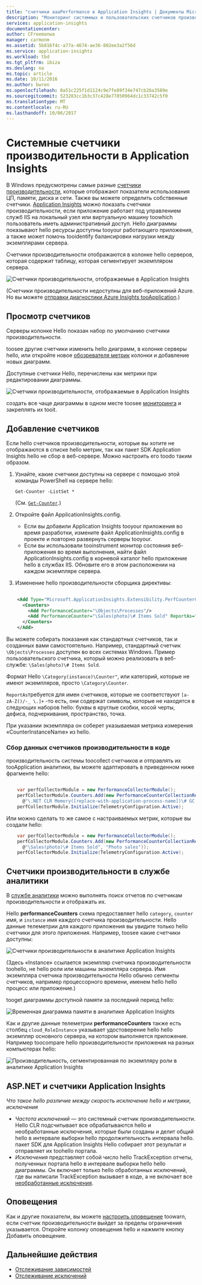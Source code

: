 ```yaml
---
title: "счетчики aaaPerformance в Application Insights | Документы Microsoft"
description: "Мониторинг системных и пользовательских счетчиков производительности .NET в Application Insights."
services: application-insights
documentationcenter: 
author: CFreemanwa
manager: carmonm
ms.assetid: 5b816f4c-a77a-4674-ae36-802ee3a2f56d
ms.service: application-insights
ms.workload: tbd
ms.tgt_pltfrm: ibiza
ms.devlang: na
ms.topic: article
ms.date: 10/11/2016
ms.author: bwren
ms.openlocfilehash: 0a51c225f1d1124c9e7fe89f34e747cb26a3589e
ms.sourcegitcommit: 523283cc1b3c37c428e77850964dc1c33742c5f0
ms.translationtype: MT
ms.contentlocale: ru-RU
ms.lasthandoff: 10/06/2017
---
```

# <a name="system-performance-counters-in-application-insights"></a>Системные счетчики производительности в Application Insights
В Windows предусмотрены самые разные [счетчики производительности](http://www.codeproject.com/Articles/8590/An-Introduction-To-Performance-Counters), которые отображают показатели использования ЦП, памяти, диска и сети. Также вы можете определить собственные счетчики. [Application Insights](app-insights-overview.md) можно показать счетчики производительности, если приложение работает под управлением служб IIS на локальный узел или виртуальную машину toowhich пользователь иметь административный доступ. Hello диаграммы показывают hello ресурсы доступны tooyour работающего приложения, а также может помочь tooidentify балансировки нагрузки между экземплярами сервера.

Счетчики производительности отображаются в колонке hello серверов, которая содержит таблицу, которая сегментирует экземпляром сервера.

![Счетчики производительности, отображаемые в Application Insights](./media/app-insights-performance-counters/counters-by-server-instance.png)

(Счетчики производительности недоступны для веб-приложений Azure. Но вы можете [отправки диагностики Azure Insights tooApplication](app-insights-azure-diagnostics.md).)

## <a name="view-counters"></a>Просмотр счетчиков
Серверы колонке Hello показан набор по умолчанию счетчики производительности. 

toosee другие счетчики изменить hello диаграмм, в колонке серверы hello, или откройте новое [обозревателя метрик](app-insights-metrics-explorer.md) колонки и добавление новых диаграмм. 

Доступные счетчики Hello, перечислены как метрики при редактировании диаграммы.

![Счетчики производительности, отображаемые в Application Insights](./media/app-insights-performance-counters/choose-performance-counters.png)

создать все чаще диаграммы в одном месте toosee [мониторинга](app-insights-dashboards.md) и закреплять их tooit.

## <a name="add-counters"></a>Добавление счетчиков
Если hello счетчиков производительности, которые вы хотите не отображаются в списке hello метрик, так как пакет SDK Application Insights hello не сбор в веб-сервере. Можно настроить его toodo таким образом.

1. Узнайте, какие счетчики доступны на сервере с помощью этой команды PowerShell на сервере hello:
   
    `Get-Counter -ListSet *`
   
    (См. [`Get-Counter`](https://technet.microsoft.com/library/hh849685.aspx).)
2. Откройте файл ApplicationInsights.config.
   
   * Если вы добавили Application Insights tooyour приложения во время разработки, измените файл ApplicationInsights.config в проекте и повторно развернуть серверы tooyour.
   * Если вы использовали tooinstrument монитор состояния веб-приложения во время выполнения, найти файл ApplicationInsights.config в корневой каталог hello приложение hello в службах IIS. Обновите его в этом расположении на каждом экземпляре сервера.
3. Изменение hello производительности сборщика директивы:
   
```XML
   
    <Add Type="Microsoft.ApplicationInsights.Extensibility.PerfCounterCollector.PerformanceCollectorModule, Microsoft.AI.PerfCounterCollector">
      <Counters>
        <Add PerformanceCounter="\Objects\Processes"/>
        <Add PerformanceCounter="\Sales(photo)\# Items Sold" ReportAs="Photo sales"/>
      </Counters>
    </Add>

```

Вы можете собирать показания как стандартных счетчиков, так и созданных вами самостоятельно. Например, стандартный счетчик `\Objects\Processes` доступен во всех системах Windows. Пример пользовательского счетчика, который можно реализовать в веб-службе: `\Sales(photo)\# Items Sold`. 

Формат Hello `\Category(instance)\Counter"`, или категорий, которые не имеют экземпляров, просто `\Category\Counter`.

`ReportAs`требуется для имен счетчиков, которые не соответствуют `[a-zA-Z()/-_ \.]+` -то есть, они содержат символы, которые не находятся в следующих наборов hello: буквы в круглые скобки, косой черты, дефиса, подчеркивания, пространство, точка.

При указании экземпляра он соберет указываемая метрика измерения «CounterInstanceName» из hello.

### <a name="collecting-performance-counters-in-code"></a>Сбор данных счетчиков производительности в коде
производительность системы toocollect счетчиков и отправлять их tooApplication аналитики, вы можете адаптировать в приведенном ниже фрагменте hello:


``` C#

    var perfCollectorModule = new PerformanceCollectorModule();
    perfCollectorModule.Counters.Add(new PerformanceCounterCollectionRequest(
      @"\.NET CLR Memory([replace-with-application-process-name])\# GC Handles", "GC Handles")));
    perfCollectorModule.Initialize(TelemetryConfiguration.Active);
```

Или можно сделать то же самое с настраиваемых метрик, которые вы создали hello:

``` C#
    var perfCollectorModule = new PerformanceCollectorModule();
    perfCollectorModule.Counters.Add(new PerformanceCounterCollectionRequest(
      @"\Sales(photo)\# Items Sold", "Photo sales"));
    perfCollectorModule.Initialize(TelemetryConfiguration.Active);
```

## <a name="performance-counters-in-analytics"></a>Счетчики производительности в службе аналитики
В [службе аналитики](app-insights-analytics.md) можно выполнять поиск отчетов по счетчикам производительности и отображать их.

Hello **performanceCounters** схема предоставляет hello `category`, `counter` имя, и `instance` имя каждого счетчика производительности.  Hello данные телеметрии для каждого приложения вы увидите только hello счетчики для этого приложения. Например, toosee какие счетчики доступны: 

![Счетчики производительности в аналитике Application Insights](./media/app-insights-performance-counters/analytics-performance-counters.png)

(Здесь «Instance» ссылается экземпляр счетчика производительности toohello, не hello роли или машины экземпляра сервера. Имя экземпляра счетчика производительности Hello обычно сегменты счетчиков, например процессорного времени, именем hello hello процесс или приложение.)

tooget диаграммы доступной памяти за последний период hello: 

![Временная диаграмма памяти в аналитике Application Insights](./media/app-insights-performance-counters/analytics-available-memory.png)

Как и другие данные телеметрии **performanceCounters** также есть столбец `cloud_RoleInstance` указывает удостоверение hello hello экземпляр основного сервера, на котором выполняется приложение. Например toocompare hello производительности приложения на разных компьютерах hello: 

![Производительность, сегментированная по экземпляру роли в аналитике Application Insights](./media/app-insights-performance-counters/analytics-metrics-role-instance.png)

## <a name="aspnet-and-application-insights-counts"></a>ASP.NET и счетчики Application Insights
*Что такое hello различие между скорость исключение hello и метрики, исключения*

* *Частота исключений* — это системный счетчик производительности. Hello CLR подсчитывает все обрабатываются hello и необработанные исключения, которые были созданы и делит общий hello в интервале выборки hello продолжительность интервала hello. пакет SDK для Application Insights Hello собирает этот результат и отправляет их toohello портала.
* *Исключения* представляет собой число hello TrackException отчеты, полученных портала hello в интервале выборки hello hello диаграммы. Он включает только hello обработанных исключений, где вы написали TrackException вызывает в коде, а не включает все [необработанные исключения](app-insights-asp-net-exceptions.md). 

## <a name="alerts"></a>Оповещения
Как и другие показатели, вы можете [настроить оповещение](app-insights-alerts.md) toowarn, если счетчик производительности выйдет за пределы ограничения указывается. Откройте колонку оповещения hello и нажмите кнопку Добавить оповещение.

## <a name="next"></a>Дальнейшие действия
* [Отслеживание зависимостей](app-insights-asp-net-dependencies.md)
* [Отслеживание исключений](app-insights-asp-net-exceptions.md)

